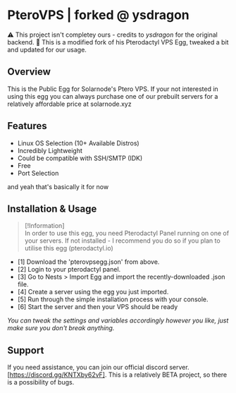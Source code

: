 # PteroVPS | forked @ ysdragon

⚠️ This project isn't completey ours - credits to *ysdragon* for the original backend.
📌 This is a modified fork of his Pterodactyl VPS Egg, tweaked a bit and updated for our usage.

## Overview

This is the Public Egg for Solarnode's Ptero VPS.
If your not interested in using this egg you can always purchase one of our prebuilt servers for a relatively affordable price at solarnode.xyz

## Features
- Linux OS Selection (10+ Available Distros)
- Incredibly Lightweight
- Could be compatible with SSH/SMTP (IDK)
- Free
- Port Selection

and yeah that's basically it for now

## Installation & Usage
> [!Information]  
> In order to use this egg, you need Pterodactyl Panel running on one of your servers.
> If not installed - I recommend you do so if you plan to utilise this egg (pterodactyl.io)

- [1] Download the 'pterovpsegg.json' from above.
- [2] Login to your pterodactyl panel.
- [3] Go to Nests > Import Egg and import the recently-downloaded .json file.
- [4] Create a server using the egg you just imported.
- [5] Run through the simple installation process with your console.
- [6] Start the server and then your VPS should be ready

*You can tweak the settings and variables accordingly however you like, just make sure you don't break anything.*

## Support
If you need assistance, you can join our official discord server.[https://discord.gg/KNTXby62vF].
This is a relatively BETA project, so there is a possibility of bugs.
